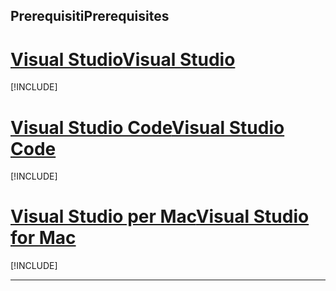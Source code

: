 ## <a name="prerequisites"></a><span data-ttu-id="8e144-101">Prerequisiti</span><span class="sxs-lookup"><span data-stu-id="8e144-101">Prerequisites</span></span>

# <a name="visual-studiotabvisual-studio"></a>[<span data-ttu-id="8e144-102">Visual Studio</span><span class="sxs-lookup"><span data-stu-id="8e144-102">Visual Studio</span></span>](#tab/visual-studio)

[!INCLUDE[](~/includes/net-core-prereqs-vs-2.2.md)]

# <a name="visual-studio-codetabvisual-studio-code"></a>[<span data-ttu-id="8e144-103">Visual Studio Code</span><span class="sxs-lookup"><span data-stu-id="8e144-103">Visual Studio Code</span></span>](#tab/visual-studio-code)

[!INCLUDE[](~/includes/net-core-prereqs-vsc-2.2.md)]

# <a name="visual-studio-for-mactabvisual-studio-mac"></a>[<span data-ttu-id="8e144-104">Visual Studio per Mac</span><span class="sxs-lookup"><span data-stu-id="8e144-104">Visual Studio for Mac</span></span>](#tab/visual-studio-mac)

[!INCLUDE[](~/includes/net-core-prereqs-mac-2.2.md)]

---